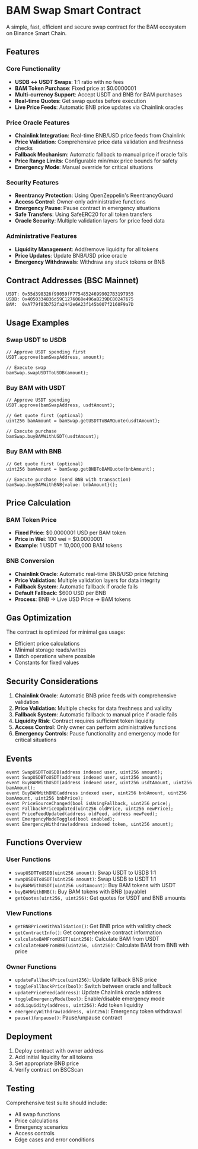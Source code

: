 # BAM Swap Smart Contract

A simple, fast, efficient and secure swap contract for the BAM ecosystem on Binance Smart Chain.

## Features

### Core Functionality
- **USDB ↔ USDT Swaps**: 1:1 ratio with no fees
- **BAM Token Purchase**: Fixed price at $0.0000001
- **Multi-currency Support**: Accept USDT and BNB for BAM purchases
- **Real-time Quotes**: Get swap quotes before execution
- **Live Price Feeds**: Automatic BNB price updates via Chainlink oracles

### Price Oracle Features
- **Chainlink Integration**: Real-time BNB/USD price feeds from Chainlink
- **Price Validation**: Comprehensive price data validation and freshness checks
- **Fallback Mechanism**: Automatic fallback to manual price if oracle fails
- **Price Range Limits**: Configurable min/max price bounds for safety
- **Emergency Mode**: Manual override for critical situations

### Security Features
- **Reentrancy Protection**: Using OpenZeppelin's ReentrancyGuard
- **Access Control**: Owner-only administrative functions
- **Emergency Pause**: Pause contract in emergency situations
- **Safe Transfers**: Using SafeERC20 for all token transfers
- **Oracle Security**: Multiple validation layers for price feed data

### Administrative Features
- **Liquidity Management**: Add/remove liquidity for all tokens
- **Price Updates**: Update BNB/USD price oracle
- **Emergency Withdrawals**: Withdraw any stuck tokens or BNB

## Contract Addresses (BSC Mainnet)

```solidity
USDT: 0x55d398326f99059fF775485246999027B3197955
USDB: 0x4050334836d59C1276068e496aB239DC80247675
BAM:  0xA779f03b752fa2442e6A23f145b007f2160F9a7D
```

## Usage Examples

### Swap USDT to USDB
```solidity
// Approve USDT spending first
USDT.approve(bamSwapAddress, amount);

// Execute swap
bamSwap.swapUSDTToUSDB(amount);
```

### Buy BAM with USDT
```solidity
// Approve USDT spending
USDT.approve(bamSwapAddress, usdtAmount);

// Get quote first (optional)
uint256 bamAmount = bamSwap.getUSDTToBAMQuote(usdtAmount);

// Execute purchase
bamSwap.buyBAMWithUSDT(usdtAmount);
```

### Buy BAM with BNB
```solidity
// Get quote first (optional)
uint256 bamAmount = bamSwap.getBNBToBAMQuote(bnbAmount);

// Execute purchase (send BNB with transaction)
bamSwap.buyBAMWithBNB{value: bnbAmount}();
```

## Price Calculation

### BAM Token Price
- **Fixed Price**: $0.0000001 USD per BAM token
- **Price in Wei**: 100 wei = $0.0000001
- **Example**: 1 USDT = 10,000,000 BAM tokens

### BNB Conversion
- **Chainlink Oracle**: Automatic real-time BNB/USD price fetching
- **Price Validation**: Multiple validation layers for data integrity
- **Fallback System**: Automatic fallback if oracle fails
- **Default Fallback**: $600 USD per BNB
- **Process**: BNB → Live USD Price → BAM tokens



## Gas Optimization

The contract is optimized for minimal gas usage:
- Efficient price calculations
- Minimal storage reads/writes
- Batch operations where possible
- Constants for fixed values

## Security Considerations

1. **Chainlink Oracle**: Automatic BNB price feeds with comprehensive validation
2. **Price Validation**: Multiple checks for data freshness and validity
3. **Fallback System**: Automatic fallback to manual price if oracle fails
4. **Liquidity Risk**: Contract requires sufficient token liquidity
5. **Access Control**: Only owner can perform administrative functions
6. **Emergency Controls**: Pause functionality and emergency mode for critical situations

## Events

```solidity
event SwapUSDTToUSDB(address indexed user, uint256 amount);
event SwapUSDBToUSDT(address indexed user, uint256 amount);
event BuyBAMWithUSDT(address indexed user, uint256 usdtAmount, uint256 bamAmount);
event BuyBAMWithBNB(address indexed user, uint256 bnbAmount, uint256 bamAmount, uint256 bnbPrice);
event PriceSourceChanged(bool isUsingFallback, uint256 price);
event FallbackPriceUpdated(uint256 oldPrice, uint256 newPrice);
event PriceFeedUpdated(address oldFeed, address newFeed);
event EmergencyModeToggled(bool enabled);
event EmergencyWithdraw(address indexed token, uint256 amount);
```

## Functions Overview

### User Functions
- `swapUSDTToUSDB(uint256 amount)`: Swap USDT to USDB 1:1
- `swapUSDBToUSDT(uint256 amount)`: Swap USDB to USDT 1:1
- `buyBAMWithUSDT(uint256 usdtAmount)`: Buy BAM tokens with USDT
- `buyBAMWithBNB()`: Buy BAM tokens with BNB (payable)
- `getQuotes(uint256, uint256)`: Get quotes for USDT and BNB amounts

### View Functions
- `getBNBPriceWithValidation()`: Get BNB price with validity check
- `getContractInfo()`: Get comprehensive contract information
- `calculateBAMFromUSDT(uint256)`: Calculate BAM from USDT
- `calculateBAMFromBNB(uint256, uint256)`: Calculate BAM from BNB with price

### Owner Functions
- `updateFallbackPrice(uint256)`: Update fallback BNB price
- `toggleFallbackPrice(bool)`: Switch between oracle and fallback
- `updatePriceFeed(address)`: Update Chainlink oracle address
- `toggleEmergencyMode(bool)`: Enable/disable emergency mode
- `addLiquidity(address, uint256)`: Add token liquidity
- `emergencyWithdraw(address, uint256)`: Emergency token withdrawal
- `pause()`/`unpause()`: Pause/unpause contract

## Deployment

1. Deploy contract with owner address
2. Add initial liquidity for all tokens
3. Set appropriate BNB price
4. Verify contract on BSCScan

## Testing

Comprehensive test suite should include:
- All swap functions
- Price calculations
- Emergency scenarios
- Access controls
- Edge cases and error conditions